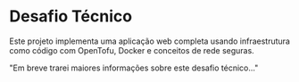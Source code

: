 # Desafio Técnico

Este projeto implementa uma aplicação web completa usando infraestrutura como código com OpenTofu, Docker e conceitos de rede seguras.

"Em breve trarei maiores informações sobre este desafio técnico..."
